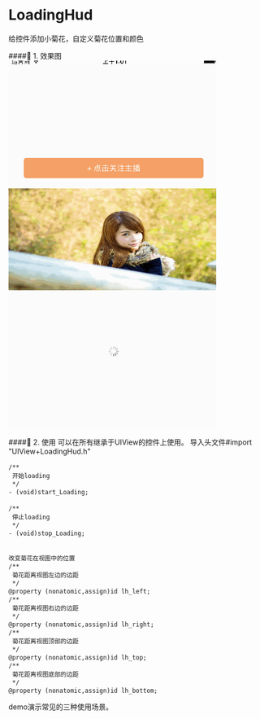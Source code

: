 # LoadingHud
给控件添加小菊花，自定义菊花位置和颜色

#### 1. 效果图
![img2](https://github.com/chenhongch/LoadingHud/blob/master/img2.gif)

#### 2. 使用
可以在所有继承于UIView的控件上使用。
 导入头文件#import "UIView+LoadingHud.h"
 
```
/**
 开始loading
 */
- (void)start_Loading;

/**
 停止loading
 */
- (void)stop_Loading;


改变菊花在视图中的位置
/**
 菊花距离视图左边的边距
 */
@property (nonatomic,assign)id lh_left;
/**
 菊花距离视图右边的边距
 */
@property (nonatomic,assign)id lh_right;
/**
 菊花距离视图顶部的边距
 */
@property (nonatomic,assign)id lh_top;
/**
 菊花距离视图底部的边距
 */
@property (nonatomic,assign)id lh_bottom;

```
demo演示常见的三种使用场景。




